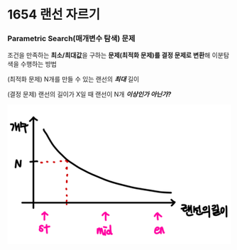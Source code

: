 # 1654 랜선 자르기

### Parametric Search(매개변수 탐색) 문제
조건을 만족하는 **최소/최대값**을 구하는 **문제(최적화 문제)를 결정 문제로 변환**해 이분탐색을 수행하는 방법

(최적화 문제) N개를 만들 수 있는 랜선의 **_최대_** 길이

(결정 문제) 랜선의 길이가 X일 때 랜선이 N개 **_이상인가 아닌가?_**

![alt text](image.png)